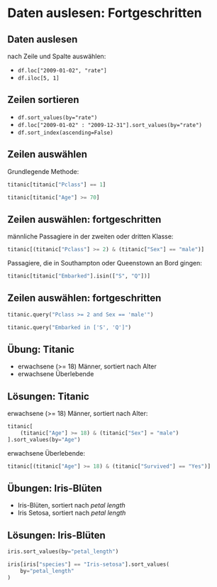 # Daten auslesen: Fortgeschritten

## Daten auslesen

nach Zeile und Spalte auswählen:

- `df.loc["2009-01-02", "rate"]`
- `df.iloc[5, 1]`

## Zeilen sortieren

- `df.sort_values(by="rate")`
- `df.loc["2009-01-02" : "2009-12-31"].sort_values(by="rate")`
- `df.sort_index(ascending=False)`

## Zeilen auswählen

Grundlegende Methode:

```py
titanic[titanic["Pclass"] == 1]
```

```py
titanic[titanic["Age"] >= 70]
```

## Zeilen auswählen: fortgeschritten

männliche Passagiere in der zweiten oder dritten Klasse:

```py
titanic[(titanic["Pclass"] >= 2) & (titanic["Sex"] == "male")]
```

Passagiere, die in Southampton oder Queenstown an Bord gingen:

```py
titanic[titanic["Embarked"].isin(["S", "Q"])]
```

## Zeilen auswählen: fortgeschritten

```py
titanic.query("Pclass >= 2 and Sex == 'male'")
```

```py
titanic.query("Embarked in ['S', 'Q']")
```

## Übung: Titanic

- erwachsene (>= 18) Männer, sortiert nach Alter
- erwachsene Überlebende

## Lösungen: Titanic

erwachsene (>= 18) Männer, sortiert nach Alter:

```py
titanic[
    (titanic["Age"] >= 18) & (titanic["Sex"] = "male")
].sort_values(by="Age")
```

erwachsene Überlebende:

```py
titanic[(titanic["Age"] >= 18) & (titanic["Survived"] == "Yes")]
```

## Übungen: Iris-Blüten

- Iris-Blüten, sortiert nach _petal length_
- Iris Setosa, sortiert nach _petal length_

## Lösungen: Iris-Blüten

```py
iris.sort_values(by="petal_length")
```

```py
iris[iris["species"] == "Iris-setosa"].sort_values(
    by="petal_length"
)
```
